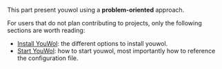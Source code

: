 

This part present youwol using a **problem-oriented** approach.

For users that do not plan contributing to projects, only the following sections are worth reading:

*  [Install YouWol](@nav/how-to/install-youwol): the different options to install youwol.
*  [Start YouWol](@nav/how-to/start-youwol): how to start youwol, most importantly how to reference the configuration file.


<!--
For developers, the following sections are relevant:

*  [Publishing projects](projects/README.md): This is where to go to start publishing projects, from raw
   web application to backends services, the sections will get you there step by step.
*  [Use the developer portal](dev-portal-usage.md): The developer portal is the native dashboard for developer,
it gathers information about your environment, allows to bring your projects into the ecosystem, and more.
This section provide an overview of it.
*  [Configuration](configuration/README.md): Central to the developers is the configuration of the server, e.g.
where to find the projects on the disk, specify the remote ecosystem to connect with, provide additional end-points,
add middleware... This section is itself divided in multiple topics fitting the usual different needs.
-->